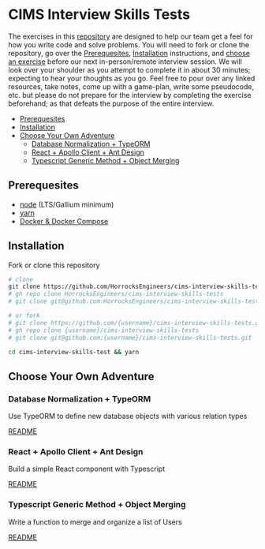 # CIMS Interview Skills Tests <!-- omit in toc -->

The exercises in this [repository][repo] are designed to help our team get a feel for how you write code and solve problems. You will need to fork or clone the repository, go over the [Prerequesites][prereq], [Installation][install] instructions, and [choose an exercise][adventure] before our next in-person/remote interview session. We will look over your shoulder as you attempt to complete it in about 30 minutes; expecting to hear your thoughts as you go. Feel free to pour over any linked resources, take notes, come up with a game-plan, write some pseudocode, etc. but please do not prepare for the interview by completing the exercise beforehand; as that defeats the purpose of the entire interview.

- [Prerequesites](#prerequesites)
- [Installation](#installation)
- [Choose Your Own Adventure](#choose-your-own-adventure)
  - [Database Normalization + TypeORM](#database-normalization--typeorm)
  - [React + Apollo Client + Ant Design](#react--apollo-client--ant-design)
  - [Typescript Generic Method + Object Merging](#typescript-generic-method--object-merging)

## Prerequesites

- [node][node] (LTS/Gallium minimum)
- [yarn][yarn]
- [Docker & Docker Compose][docker]

## Installation

Fork or clone this repository

``` bash
# clone
git clone https://github.com/HorrocksEngineers/cims-interview-skills-tests.git
# gh repo clone HorrocksEngineers/cims-interview-skills-tests
# git clone git@github.com:HorrocksEngineers/cims-interview-skills-tests.git

# or fork
# git clone https://github.com/{username}/cims-interview-skills-tests.git
# gh repo clone {username}/cims-interview-skills-tests
# git clone git@github.com:{username}/cims-interview-skills-tests.git

cd cims-interview-skills-test && yarn
```

## Choose Your Own Adventure

### Database Normalization + TypeORM

Use TypeORM to define new database objects with various relation types

[README](/database-normalization-typeorm/README.md#background)

### React + Apollo Client + Ant Design

Build a simple React component with Typescript

[README](/react-apollo-ant/README.md#background)

### Typescript Generic Method + Object Merging

Write a function to merge and organize a list of Users

[README](/generic-object-merging/README.md#background)

<!-- links -->
[repo]: https://github.com/HorrocksEngineers/cims-interview-skills-tests
[adventure]: https://github.com/HorrocksEngineers/cims-interview-skills-tests#choose-your-own-adventure
[prereq]: https://github.com/HorrocksEngineers/cims-interview-skills-tests#prerequesites
[install]: https://github.com/HorrocksEngineers/cims-interview-skills-tests#installation
[node]: https://nodejs.org/en/download
[yarn]: https://yarnpkg.com/getting-started/install
[docker]: https://docs.docker.com/get-docker
